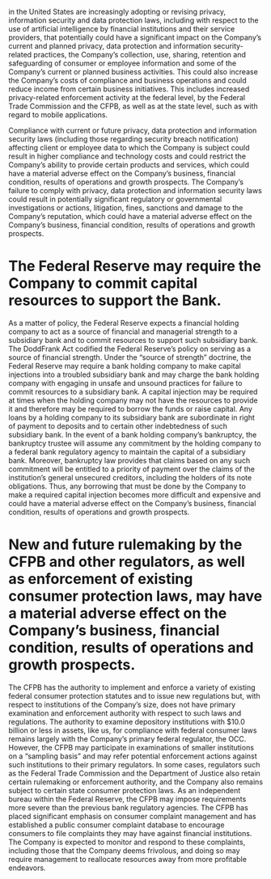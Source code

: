 in the United States are increasingly adopting or revising privacy, information security and data protection laws, including with respect to the use of artificial intelligence by financial institutions and their service providers, that potentially could have a significant impact on the Company’s current and planned privacy, data protection and information security-related practices, the Company’s collection, use, sharing, retention and safeguarding of consumer or employee information and some of the Company’s current or planned business activities. This could also increase the Company’s costs of compliance and business operations and could reduce income from certain business initiatives. This includes increased privacy-related enforcement activity at the federal level, by the Federal Trade Commission and the CFPB, as well as at the state level, such as with regard to mobile applications.  

Compliance with current or future privacy, data protection and information security laws (including those regarding security breach notification) affecting client or employee data to which the Company is subject could result in higher compliance and technology costs and could restrict the Company’s ability to provide certain products and services, which could have a material adverse effect on the Company’s business, financial condition, results of operations and growth prospects. The Company’s failure to comply with privacy, data protection and information security laws could result in potentially significant regulatory or governmental investigations or actions, litigation, fines, sanctions and damage to the Company’s reputation, which could have a material adverse effect on the Company’s business, financial condition, results of operations and growth prospects.  

# The Federal Reserve may require the Company to commit capital resources to support the Bank.  

As a matter of policy, the Federal Reserve expects a financial holding company to act as a source of financial and managerial strength to a subsidiary bank and to commit resources to support such subsidiary bank. The DoddFrank Act codified the Federal Reserve’s policy on serving as a source of financial strength. Under the “source of strength” doctrine, the Federal Reserve may require a bank holding company to make capital injections into a troubled subsidiary bank and may charge the bank holding company with engaging in unsafe and unsound practices for failure to commit resources to a subsidiary bank. A capital injection may be required at times when the holding company may not have the resources to provide it and therefore may be required to borrow the funds or raise capital. Any loans by a holding company to its subsidiary bank are subordinate in right of payment to deposits and to certain other indebtedness of such subsidiary bank. In the event of a bank holding company’s bankruptcy, the bankruptcy trustee will assume any commitment by the holding company to a federal bank regulatory agency to maintain the capital of a subsidiary bank. Moreover, bankruptcy law provides that claims based on any such commitment will be entitled to a priority of payment over the claims of the institution’s general unsecured creditors, including the holders of its note obligations. Thus, any borrowing that must be done by the Company to make a required capital injection becomes more difficult and expensive and could have a material adverse effect on the Company’s business, financial condition, results of operations and growth prospects.  

# New and future rulemaking by the CFPB and other regulators, as well as enforcement of existing consumer protection laws, may have a material adverse effect on the Company’s business, financial condition, results of operations and growth prospects.  

The CFPB has the authority to implement and enforce a variety of existing federal consumer protection statutes and to issue new regulations but, with respect to institutions of the Company’s size, does not have primary examination and enforcement authority with respect to such laws and regulations. The authority to examine depository institutions with $\$ 10.0$ billion or less in assets, like us, for compliance with federal consumer laws remains largely with the Company’s primary federal regulator, the OCC. However, the CFPB may participate in examinations of smaller institutions on a “sampling basis” and may refer potential enforcement actions against such institutions to their primary regulators. In some cases, regulators such as the Federal Trade Commission and the Department of Justice also retain certain rulemaking or enforcement authority, and the Company also remains subject to certain state consumer protection laws. As an independent bureau within the Federal Reserve, the CFPB may impose requirements more severe than the previous bank regulatory agencies. The CFPB has placed significant emphasis on consumer complaint management and has established a public consumer complaint database to encourage consumers to file complaints they may have against financial institutions. The Company is expected to monitor and respond to these complaints, including those that the Company deems frivolous, and doing so may require management to reallocate resources away from more profitable endeavors.  